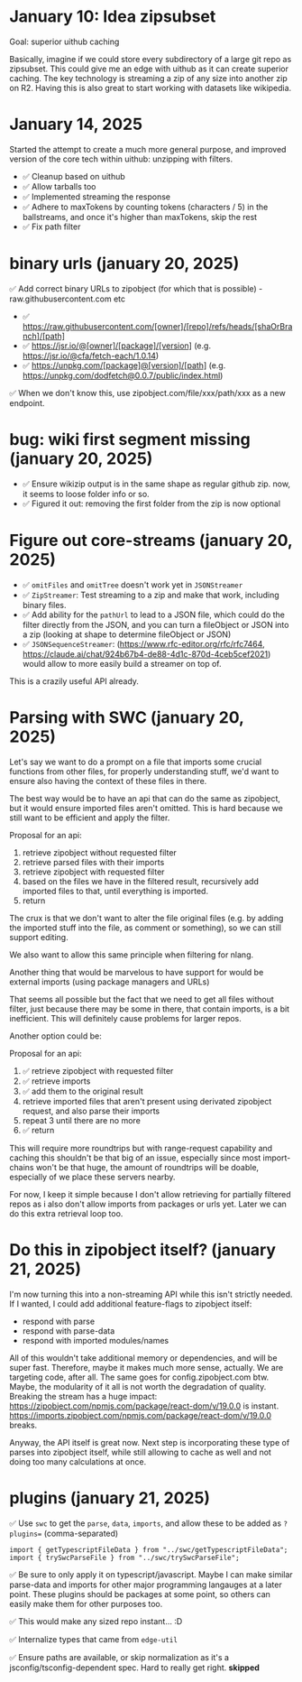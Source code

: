 # January 10: Idea zipsubset

Goal: superior uithub caching

Basically, imagine if we could store every subdirectory of a large git repo as zipsubset. This could give me an edge with uithub as it can create superior caching. The key technology is streaming a zip of any size into another zip on R2. Having this is also great to start working with datasets like wikipedia.

# January 14, 2025

Started the attempt to create a much more general purpose, and improved version of the core tech within uithub: unzipping with filters.

- ✅ Cleanup based on uithub
- ✅ Allow tarballs too
- ✅ Implemented streaming the response
- ✅ Adhere to maxTokens by counting tokens (characters / 5) in the ballstreams, and once it's higher than maxTokens, skip the rest
- ✅ Fix path filter

# binary urls (january 20, 2025)

✅ Add correct binary URLs to zipobject (for which that is possible) - raw.githubusercontent.com etc

- ✅ https://raw.githubusercontent.com/[owner]/[repo]/refs/heads/[shaOrBranch]/[path]
- ✅ https://jsr.io/@[owner]/[package]/[version] (e.g. https://jsr.io/@cfa/fetch-each/1.0.14)
- ✅ https://unpkg.com/[package]@[version]/[path] (e.g. https://unpkg.com/dodfetch@0.0.7/public/index.html)

✅ When we don't know this, use zipobject.com/file/xxx/path/xxx as a new endpoint.

# bug: wiki first segment missing (january 20, 2025)

- ✅ Ensure wikizip output is in the same shape as regular github zip. now, it seems to loose folder info or so.
- ✅ Figured it out: removing the first folder from the zip is now optional

# Figure out core-streams (january 20, 2025)

- ✅ `omitFiles` and `omitTree` doesn't work yet in `JSONStreamer`
- ✅ `ZipStreamer`: Test streaming to a zip and make that work, including binary files.
- ✅ Add ability for the `pathUrl` to lead to a JSON file, which could do the filter directly from the JSON, and you can turn a fileObject or JSON into a zip (looking at shape to determine fileObject or JSON)
- ✅ `JSONSequenceStreamer`: (https://www.rfc-editor.org/rfc/rfc7464, https://claude.ai/chat/924b67b4-de88-4d1c-870d-4ceb5cef2021) would allow to more easily build a streamer on top of.

This is a crazily useful API already.

# Parsing with SWC (january 20, 2025)

Let's say we want to do a prompt on a file that imports some crucial functions from other files, for properly understanding stuff, we'd want to ensure also having the context of these files in there.

The best way would be to have an api that can do the same as zipobject, but it would ensure imported files aren't omitted. This is hard because we still want to be efficient and apply the filter.

Proposal for an api:

1. retrieve zipobject without requested filter
2. retrieve parsed files with their imports
3. retrieve zipobject with requested filter
4. based on the files we have in the filtered result, recursively add imported files to that, until everything is imported.
5. return

The crux is that we don't want to alter the file original files (e.g. by adding the imported stuff into the file, as comment or something), so we can still support editing.

We also want to allow this same principle when filtering for nlang.

Another thing that would be marvelous to have support for would be external imports (using package managers and URLs)

That seems all possible but the fact that we need to get all files without filter, just because there may be some in there, that contain imports, is a bit inefficient. This will definitely cause problems for larger repos.

Another option could be:

Proposal for an api:

1. ✅ retrieve zipobject with requested filter
2. ✅ retrieve imports
3. ✅ add them to the original result
4. retrieve imported files that aren't present using derivated zipobject request, and also parse their imports
5. repeat 3 until there are no more
6. ✅ return

This will require more roundtrips but with range-request capability and caching this shouldn't be that big of an issue, especially since most import-chains won't be that huge, the amount of roundtrips will be doable, especially of we place these servers nearby.

For now, I keep it simple because I don't allow retrieving for partially filtered repos as i also don't allow imports from packages or urls yet. Later we can do this extra retrieval loop too.

# Do this in zipobject itself? (january 21, 2025)

I'm now turning this into a non-streaming API while this isn't strictly needed. If I wanted, I could add additional feature-flags to zipobject itself:

- respond with parse
- respond with parse-data
- respond with imported modules/names

All of this wouldn't take additional memory or dependencies, and will be super fast. Therefore, maybe it makes much more sense, actually. We are targeting code, after all. The same goes for config.zipobject.com btw. Maybe, the modularity of it all is not worth the degradation of quality. Breaking the stream has a huge impact: https://zipobject.com/npmjs.com/package/react-dom/v/19.0.0 is instant. https://imports.zipobject.com/npmjs.com/package/react-dom/v/19.0.0 breaks.

Anyway, the API itself is great now. Next step is incorporating these type of parses into zipobject itself, while still allowing to cache as well and not doing too many calculations at once.

# plugins (january 21, 2025)

✅ Use `swc` to get the `parse`, `data`, `imports`, and allow these to be added as `?plugins=` (comma-separated)

```
import { getTypescriptFileData } from "../swc/getTypescriptFileData";
import { trySwcParseFile } from "../swc/trySwcParseFile";
```

✅ Be sure to only apply it on typescript/javascript. Maybe I can make similar parse-data and imports for other major programming langauges at a later point. These plugins should be packages at some point, so others can easily make them for other purposes too.

✅ This would make any sized repo instant... :D

✅ Internalize types that came from `edge-util`

✅ Ensure paths are available, or skip normalization as it's a jsconfig/tsconfig-dependent spec. Hard to really get right. **skipped**
